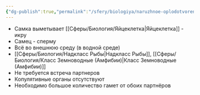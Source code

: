 ```yaml
---
{"dg-publish":true,"permalink":"/sfery/biologiya/naruzhnoe-oplodotvorenie/","tags":["Общаябиология"]}
---
```


- Самка выметывает [[Сферы/Биология/Яйцеклетка\|Яйцеклетка]] - икру
- Самец - сперму
- Всё во внешнюю среду (в водной среде)
- [[Сферы/Биология/Надкласс Рыбы\|Надкласс Рыбы]], [[Сферы/Биология/Класс Земноводные (Амфибии)\|Класс Земноводные (Амфибии)]]
- Не требуется встреча партнеров
- Копулятивные органы отсутствуют
- Необходимо большое количество гамет от обоих партнёров